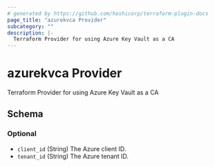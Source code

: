 ```yaml
---
# generated by https://github.com/hashicorp/terraform-plugin-docs
page_title: "azurekvca Provider"
subcategory: ""
description: |-
  Terraform Provider for using Azure Key Vault as a CA
---
```


# azurekvca Provider

Terraform Provider for using Azure Key Vault as a CA



<!-- schema generated by tfplugindocs -->
## Schema

### Optional

- `client_id` (String) The Azure client ID.
- `tenant_id` (String) The Azure tenant ID.

